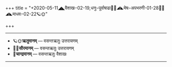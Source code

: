 +++
title = "+2020-05-11◢◣वैशाखः-02-19,धनुः-पूर्वाषाढा🌛🌌◢◣मेषः-अपभरणी-01-28🌌🌞◢◣माधवः-02-22🪐🌞"

+++
___________________
- 🪐🌞**ऋतुमानम्** — वसन्तऋतुः उत्तरायणम्
- 🌌🌞**सौरमानम्** — वसन्तऋतुः उत्तरायणम्
- 🌛**चान्द्रमानम्** — वसन्तऋतुः वैशाखः
___________________

